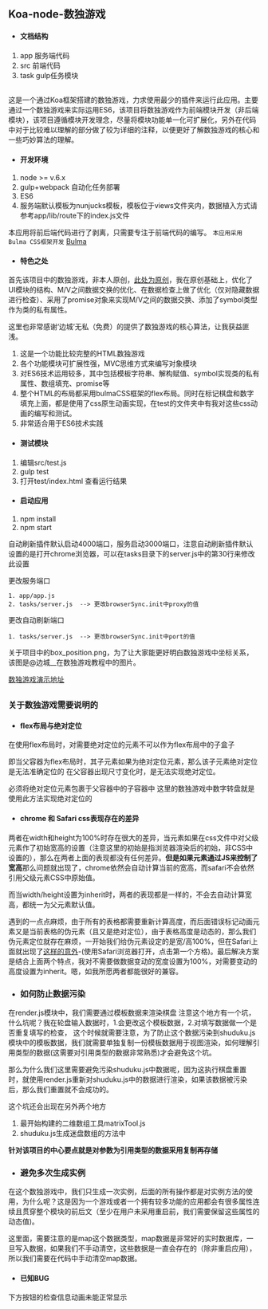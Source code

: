 ## Koa-node-数独游戏

* #### 文档结构   

1. app 服务端代码
2. src   前端代码
3. task   gulp任务模块

##

这是一个通过Koa框架搭建的数独游戏，力求使用最少的插件来运行此应用。主要通过一个数独游戏来实际运用ES6，该项目将数独游戏作为前端模块开发（非后端模块），该项目遵循模块开发理念，尽量将模块功能单一化可扩展化，另外在代码中对于比较难以理解的部分做了较为详细的注释，以便更好了解数独游戏的核心和一些巧妙算法的理解。

* #### 开发环境  

1. node >= v.6.x
2. gulp+webpack 自动化任务部署
3. ES6
4. 服务端默认模板为nunjucks模板，模板位于views文件夹内，数据植入方式请参考app/lib/route下的index.js文件

本应用将前后端代码进行了剥离，只需要专注于前端代码的编写。
`本应用采用Bulma CSS框架开发`
[Bulma](https://bulma.io/)


* #### 特色之处

首先该项目中的数独游戏，非本人原创，[此处为原创](https://www.imooc.com/learn/899)，我在原创基础上，优化了UI模块的结构、M/V之间数据交换的优化、在数据检查上做了优化（仅对隐藏数据进行检查）、采用了promise对象来实现M/V之间的数据交换、添加了symbol类型作为类的私有属性。

这里也非常感谢‘边城’无私（免费）的提供了数独游戏的核心算法，让我获益匪浅。

1. 这是一个功能比较完整的HTML数独游戏
2. 各个功能模块可扩展性强，MVC思维方式来编写对象模块
3. 对ES6技术运用较多，其中包括模板字符串、解构赋值、symbol实现类的私有属性、数组填充、promise等
4. 整个HTML的布局都采用bulmaCSS框架的flex布局。同时在标记棋盘和数字填充上面，都是使用了css原生动画实现，在test的文件夹中有我对这些css动画的编写和测试。
5. 非常适合用于ES6技术实践

* #### 测试模块

1. 编辑src/test.js 
2. gulp test
3. 打开test/index.html 查看运行结果


* #### 启动应用 

1. npm install
2. npm start

自动刷新插件默认启动4000端口，服务启动3000端口，注意自动刷新插件默认设置的是打开chrome浏览器，可以在tasks目录下的server.js中的第30行来修改此设置

更改服务端口
```
1. app/app.js
2. tasks/server.js  --> 更改browserSync.init中proxy的值   
```

更改自动刷新端口
```
1. tasks/server.js  --> 更改browserSync.init中port的值   
```


关于项目中的box_position.png，为了让大家能更好明白数独游戏中坐标关系，
该图是@边城__在数独游戏教程中的图片。

[数独游戏演示地址](https://jacecao.github.io/node-shudu/)

##

### 关于数独游戏需要说明的

* #### flex布局与绝对定位

在使用flex布局时，对需要绝对定位的元素不可以作为flex布局中的子盒子

即当父容器为flex布局时，其子元素如果为绝对定位元素，那么该子元素绝对定位是无法准确定位的
在父容器出现尺寸变化时，是无法实现绝对定位。

必须将绝对定位元素包裹于父容器中的子容器中
这里的数独游戏中数字转盘就是使用此方法实现绝对定位的


* #### chrome 和 Safari css表现存在的差异


两者在width和height为100%时存在很大的差异，当元素如果在css文件中对父级元素作了初始宽高的设置（注意这里的初始是指浏览器渲染后的初始，非CSS中设置的），那么在两者上面的表现都没有任何差异。**但是如果元素通过JS来控制了宽高**那么问题就出现了，chrome依然会自动计算当前的宽高，而safari不会依然引用父级元素CSS中原始值。

而当width/height设置为inherit时，两者的表现都是一样的，不会去自动计算宽高，都统一为父元素默认值。

遇到的一点点麻烦，由于所有的表格都需要重新计算高度，而后面错误标记动画元素又是当前表格的伪元素（且又是绝对定位），由于表格高度是动态的，那么我们伪元素定位就存在麻烦，一开始我们给伪元素设定的是宽/高100%，但在Safari上面就出现了[这样的意外](https://jacecao.github.io/node-shudu/css-bug/)-(使用Safari浏览器打开，点击第一个方格)。最后解决方案是结合上面两个特点，我对不需要做数据变动的宽度设置为100%，对需要变动的高度设置为inherit。嗯，如我所愿两者都能很好的兼容。

* ### 如何防止数据污染

在render.js模块中，我们需要通过模板数据来渲染棋盘
注意这个地方有一个坑，什么坑呢？我在轮盘输入数据时，1.会更改这个模板数据，2.对填写数据做一个是否重复填写的检查，
这个时候就需要注意，为了防止这个数据污染到shuduku.js模块中的模板数据，我们就需要单独复制一份模板数据用于视图渲染，如何理解引用类型的数据(这需要对引用类型的数据非常熟悉)才会避免这个坑。

那么为什么我们这里需要避免污染shuduku.js中数据呢，因为这执行棋盘重置时，就使用render.js重新对shuduku.js中的数据进行渲染，如果该数据被污染后，那么我们重置就不会成功的。

这个坑还会出现在另外两个地方

1. 最开始构建的二维数组工具matrixTool.js
2. shuduku.js生成迷盘数组的方法中

**针对该项目的中心要点就是对参数为引用类型的数据采用复制再存储**

* ### 避免多次生成实例

在这个数独游戏中，我们只生成一次实例，后面的所有操作都是对实例方法的使用，为什么呢？这是因为一个游戏或者一个拥有较多功能的应用都会有很多属性连续且贯穿整个模块的前后文（至少在用户未采用重启前，我们需要保留这些属性的动态值)。

这里面，需要注意的是map这个数据类型，map数据是非常好的实时数据库，一旦写入数据，如果我们不手动清空，这些数据是一直会存在的（除非重启应用），所以我们需要在代码中手动清空map数据。

* #### 已知BUG

下方按钮的检查信息动画未能正常显示
